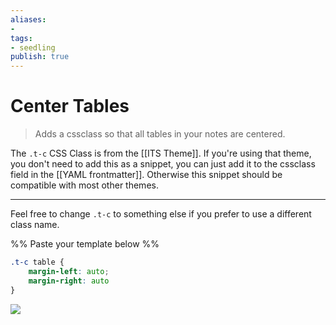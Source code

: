 ```yaml
---
aliases: 
- 
tags:
- seedling
publish: true
---
```


# Center Tables

> Adds a cssclass so that all tables in your notes are centered.

The `.t-c` CSS Class is from the [[ITS Theme]]. If you're using that theme, you don't need to add this as a snippet, you can just add it to the cssclass field in the [[YAML frontmatter]]. Otherwise this snippet should be compatible with most other themes. 

---
Feel free to change `.t-c` to something else if you prefer to use a different class name.

%% Paste your template below %%

```css
.t-c table {
    margin-left: auto;
    margin-right: auto
}
```

[![](https://i.imgur.com/4ywZHK1.png)](https://i.imgur.com/4ywZHK1.png)
